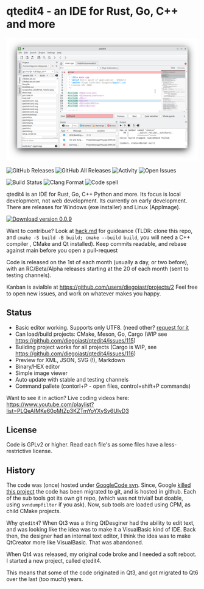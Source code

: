 # qtedit4 - an IDE for Rust, Go, C++ and more

![qtedit4](qtedit4.png)

![GitHub Releases](https://img.shields.io/github/v/release/diegoiast/qtedit4?include_prereleases)
![GitHub All Releases](https://img.shields.io/github/downloads/diegoiast/qtedit4/total)
![Activity](https://img.shields.io/github/commit-activity/m/diegoiast/qtedit4)
![Open Issues](https://img.shields.io/github/issues-raw/diegoiast/qtedit4)

![Build Status](https://github.com/diegoiast/qtedit4/actions/workflows/build.yml/badge.svg)
![Clang Format](https://github.com/diegoiast/qtedit4/actions/workflows/clang-format.yml/badge.svg)
![Code spell](https://github.com/diegoiast/qtedit4/actions/workflows/codespell.yml/badge.svg)

<!-- Community 
![Contributors](https://img.shields.io/github/contributors/diegoiast/qtedit4)
![Forks](https://img.shields.io/github/forks/diegoiast/qtedit4)
![Stars](https://img.shields.io/github/stars/diegoiast/qtedit4)
![Watchers](https://img.shields.io/github/watchers/diegoiast/qtedit4)
![Issues](https://img.shields.io/github/issues/diegoiast/qtedit4)
![Pull Requests](https://img.shields.io/github/issues-pr/diegoiast/qtedit4)
[![Buy Me a Coffee](https://img.shields.io/badge/-Buy%20Me%20a%20Coffee-FFDD00?style=flat&logo=buy-me-a-coffee&logoColor=black)](https://www.buymeacoffee.com/diegoiast)
![Closed Issues](https://img.shields.io/github/issues-closed/diegoiast/qtedit4)
![Open PRs](https://img.shields.io/github/issues-pr-raw/diegoiast/qtedit4)
![Closed PRs](https://img.shields.io/github/issues-pr-closed/diegoiast/qtedit4)
-->

qtedit4 is an IDE for Rust, Go, C++ Python and more. Its focus is local development, 
not web development. Its currently on early development. There are releases for Windows
(exe installer) and Linux (AppImage).

[![Download version 0.0.9](https://img.shields.io/badge/Download-%F0%9F%93%81-limegreen?style=for-the-badge)](https://github.com/diegoiast/qtedit4/releases/tag/v0.0.9)

Want to contribue? Look at [hack.md](hack.md) for guideance (TLDR: 
clone this repo, and `cmake -S build -B build; cmake --build build`, you will need a C++ compiler
, CMake and Qt installed). Keep commits readable, and rebase against main before
you open a pull-request

Code is released on the 1st of each month (usually a day, or two before), with an
RC/Beta/Alpha releases starting at the 20 of each month (sent to testing channels).

Kanban is avialble at https://github.com/users/diegoiast/projects/2
Feel free to open new issues, and work on whatever makes you happy.

## Status
 * Basic editor working. Supports only UTF8. (need other? [request for it](https://github.com/diegoiast/qtedit4/issues)
 * Can load/build projects: CMake, Meson, Go, Cargo (WIP see https://github.com/diegoiast/qtedit4/issues/115)
 * Building project works for all projects (Cargo is WIP, see https://github.com/diegoiast/qtedit4/issues/116)
 * Preview for XML, JSON, SVG (!), Markdown
 * Binary/HEX editor
 * Simple image viewer
 * Auto update with stable and testing channels
 * Command pallete (contorl+P - open files, control+shift+P commands)

Want to see it in action? Live coding videos here: https://www.youtube.com/playlist?list=PLQeAIMKe60pMtZp3KZTmYoYXySy6UlvD3

## License
Code is GPLv2 or higher. Read each file's as some files have a less-restrictive license. 

## History

The code was (once) hosted under [GoogleCode svn](https://code.google.com/archive/p/qtedit4/). Since,
Google [killed this project](https://killedbygoogle.com/) the code has been migrated to git, and is 
hosted in github. Each of the sub tools got its own git repo, (which was not trivial! but doable,
using `svndumpfilter` if you ask). Now, sub tools are loaded using CPM,
as child CMake projects.

Why `qtedit4`? When Qt3 was a thing QtDesginer had the ability to edit text, and was looking
like the idea was to make it a VisualBasic kind of IDE. Back then, the designer
had an internal text editor, I think the idea was to make QtCreator more like
VisualBasic. That was abandoned.

When Qt4 was released, my original code broke and I needed a soft reboot. I 
started a new project, called qtedit4. 

This means that some of the code originated in Qt3, and got migrated to Qt6 over the last
(too much) years.
